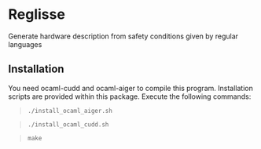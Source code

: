 # Reglisse
Generate hardware description from safety conditions given by regular languages

## Installation
You need ocaml-cudd and ocaml-aiger to compile this program.
Installation scripts are provided within this package.
Execute the following commands:

> `./install_ocaml_aiger.sh`

> `./install_ocaml_cudd.sh`

> `make`

